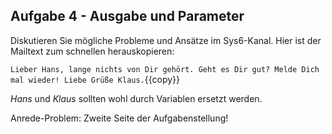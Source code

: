## Aufgabe 4 - Ausgabe und Parameter
Diskutieren Sie mögliche Probleme und Ansätze im Sys6-Kanal. Hier ist der Mailtext
zum schnellen herauskopieren:

``Lieber Hans,
lange nichts von
Dir gehört. Geht
es Dir gut?
Melde Dich mal
wieder!
Liebe Grüße Klaus.``{{copy}}

*Hans* und *Klaus* sollten wohl durch Variablen ersetzt werden.

Anrede-Problem: Zweite Seite der Aufgabenstellung!